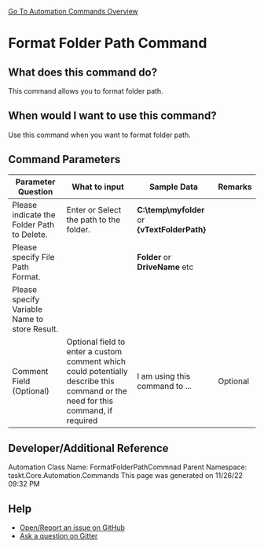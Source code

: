 <!--TITLE: Format Folder Path Command -->
<!-- SUBTITLE: a command in the Folder Operation Commands group. -->
[Go To Automation Commands Overview](/automation-commands.md)


# Format Folder Path Command


## What does this command do?
This command allows you to format folder path.


## When would I want to use this command?
Use this command when you want to format folder path.


## Command Parameters
| Parameter Question   	| What to input  	|  Sample Data 	| Remarks  	|
| ---                    | ---               | ---           | ---       |
|Please indicate the Folder Path to Delete.|Enter or Select the path to the folder.|**C:\temp\myfolder** or **{vTextFolderPath}**||
|Please specify File Path Format.||**Folder** or **DriveName** etc||
|Please specify Variable Name to store Result.||||
|Comment Field (Optional)|Optional field to enter a custom comment which could potentially describe this command or the need for this command, if required|I am using this command to ...|Optional|










## Developer/Additional Reference
Automation Class Name: FormatFolderPathCommnad
Parent Namespace: taskt.Core.Automation.Commands
This page was generated on 11/26/22 09:32 PM


## Help
- [Open/Report an issue on GitHub](https://github.com/rcktrncn/taskt/issues/new)
- [Ask a question on Gitter](https://gitter.im/taskt-rpa/Lobby)
